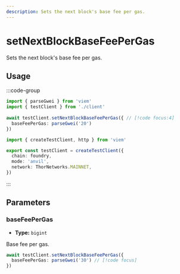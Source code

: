 ```yaml
---
description: Sets the next block's base fee per gas.
---
```


# setNextBlockBaseFeePerGas

Sets the next block's base fee per gas.

## Usage

:::code-group

```ts [example.ts]
import { parseGwei } from 'viem'
import { testClient } from './client'
 
await testClient.setNextBlockBaseFeePerGas({ // [!code focus:4]
  baseFeePerGas: parseGwei('20')
})
```

```ts [client.ts]
import { createTestClient, http } from 'viem'

export const testClient = createTestClient({
  chain: foundry,
  mode: 'anvil',
  network: ThorNetworks.MAINNET, 
})
```

:::

## Parameters

### baseFeePerGas

- **Type:** `bigint`

Base fee per gas.

```ts
await testClient.setNextBlockBaseFeePerGas({
  baseFeePerGas: parseGwei('30') // [!code focus]
})
```